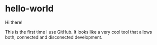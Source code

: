 # hello-world

Hi there!

This is the first time I use GitHub. It looks like a very cool tool that allows both, connected and disconected development.

